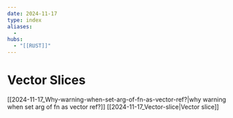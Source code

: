 ```yaml
---
date: 2024-11-17
type: index
aliases:
  -
hubs:
  - "[[RUST]]"
---
```


# Vector Slices

[[2024-11-17_Why-warning-when-set-arg-of-fn-as-vector-ref?|why warning when set arg of fn as vector ref?]]
[[2024-11-17_Vector-slice|Vector slice]]

